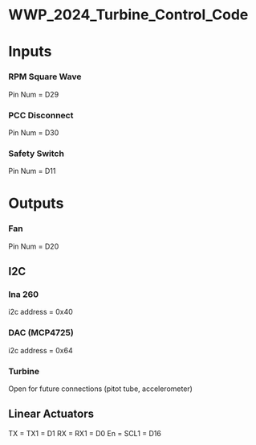 # WWP_2024_Turbine_Control_Code
 

# Inputs

### RPM Square Wave
Pin Num = D29

### PCC Disconnect
Pin Num = D30

### Safety Switch
Pin Num = D11


# Outputs

### Fan
Pin Num = D20

## I2C

### Ina 260
i2c address = 0x40

### DAC (MCP4725)
i2c address = 0x64

### Turbine
Open for future connections (pitot tube, accelerometer)


## Linear Actuators
TX = TX1  = D1
RX = RX1  = D0
En = SCL1 = D16